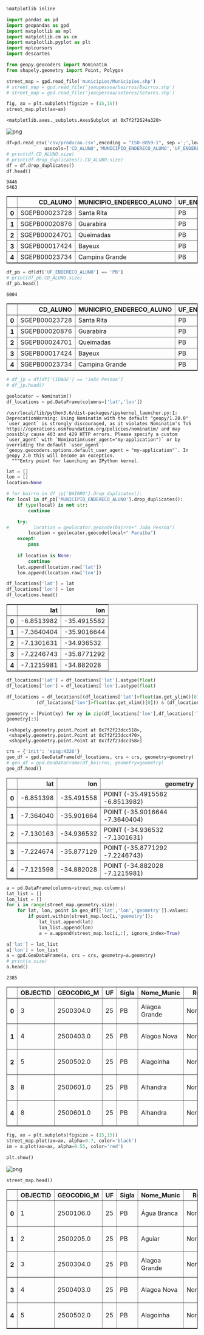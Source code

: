 

```python
%matplotlib inline
```


```python
import pandas as pd
import geopandas as gpd
import matplotlib as mpl
import matplotlib.cm as cm
import matplotlib.pyplot as plt
import mplcursors
import descartes

from geopy.geocoders import Nominatim
from shapely.geometry import Point, Polygon
```


```python
street_map = gpd.read_file('municipios/Municipios.shp')
# street_map = gpd.read_file('joaopessoa/bairros/Bairros.shp')
# street_map = gpd.read_file('joaopessoa/setores/Setores.shp')
```


```python
fig, ax = plt.subplots(figsize = (15,15))
street_map.plot(ax=ax)
```




    <matplotlib.axes._subplots.AxesSubplot at 0x7f2f2624a320>




![png](output_3_1.png)



```python
df=pd.read_csv('csv/producao.csv',encoding = "ISO-8859-1", sep =';',low_memory=False,
              usecols=['CD_ALUNO','MUNICIPIO_ENDERECO_ALUNO','UF_ENDERECO_ALUNO'])
# print(df.CD_ALUNO.size)
# print(df.drop_duplicates().CD_ALUNO.size)
df = df.drop_duplicates()
df.head()
```

    9446
    6463





<div>
<table border="1" class="dataframe">
  <thead>
    <tr style="text-align: right;">
      <th></th>
      <th>CD_ALUNO</th>
      <th>MUNICIPIO_ENDERECO_ALUNO</th>
      <th>UF_ENDERECO_ALUNO</th>
    </tr>
  </thead>
  <tbody>
    <tr>
      <th>0</th>
      <td>SGEPB00023728</td>
      <td>Santa Rita</td>
      <td>PB</td>
    </tr>
    <tr>
      <th>1</th>
      <td>SGEPB00020876</td>
      <td>Guarabira</td>
      <td>PB</td>
    </tr>
    <tr>
      <th>2</th>
      <td>SGEPB00024701</td>
      <td>Queimadas</td>
      <td>PB</td>
    </tr>
    <tr>
      <th>3</th>
      <td>SGEPB00017424</td>
      <td>Bayeux</td>
      <td>PB</td>
    </tr>
    <tr>
      <th>4</th>
      <td>SGEPB00023734</td>
      <td>Campina Grande</td>
      <td>PB</td>
    </tr>
  </tbody>
</table>
</div>




```python
df_pb = df[df['UF_ENDERECO_ALUNO'] == 'PB']
# print(df_pb.CD_ALUNO.size)
df_pb.head()
```

    6004





<div>
<table border="1" class="dataframe">
  <thead>
    <tr style="text-align: right;">
      <th></th>
      <th>CD_ALUNO</th>
      <th>MUNICIPIO_ENDERECO_ALUNO</th>
      <th>UF_ENDERECO_ALUNO</th>
    </tr>
  </thead>
  <tbody>
    <tr>
      <th>0</th>
      <td>SGEPB00023728</td>
      <td>Santa Rita</td>
      <td>PB</td>
    </tr>
    <tr>
      <th>1</th>
      <td>SGEPB00020876</td>
      <td>Guarabira</td>
      <td>PB</td>
    </tr>
    <tr>
      <th>2</th>
      <td>SGEPB00024701</td>
      <td>Queimadas</td>
      <td>PB</td>
    </tr>
    <tr>
      <th>3</th>
      <td>SGEPB00017424</td>
      <td>Bayeux</td>
      <td>PB</td>
    </tr>
    <tr>
      <th>4</th>
      <td>SGEPB00023734</td>
      <td>Campina Grande</td>
      <td>PB</td>
    </tr>
  </tbody>
</table>
</div>




```python
# df_jp = df[df['CIDADE'] == 'João Pessoa']
# df_jp.head()
```


```python
geolocator = Nominatim()
df_locations = pd.DataFrame(columns=['lat','lon'])
```

    /usr/local/lib/python3.6/dist-packages/ipykernel_launcher.py:1: DeprecationWarning: Using Nominatim with the default "geopy/1.20.0" `user_agent` is strongly discouraged, as it violates Nominatim's ToS https://operations.osmfoundation.org/policies/nominatim/ and may possibly cause 403 and 429 HTTP errors. Please specify a custom `user_agent` with `Nominatim(user_agent="my-application")` or by overriding the default `user_agent`: `geopy.geocoders.options.default_user_agent = "my-application"`. In geopy 2.0 this will become an exception.
      """Entry point for launching an IPython kernel.



```python
lat = []
lon = []
location=None
```


```python
# for bairro in df_jp['BAIRRO'].drop_duplicates():
for local in df_pb['MUNICIPIO_ENDERECO_ALUNO'].drop_duplicates():
    if type(local) is not str:
        continue

    try:
#         location = geolocator.geocode(bairro+" João Pessoa")
        location = geolocator.geocode(local+" Paraíba")
    except:
        pass
    
    if location is None:
        continue
    lat.append(location.raw['lat'])
    lon.append(location.raw['lon'])
```


```python
df_locations['lat'] = lat
df_locations['lon'] = lon
df_locations.head()
```




<div>
<table border="1" class="dataframe">
  <thead>
    <tr style="text-align: right;">
      <th></th>
      <th>lat</th>
      <th>lon</th>
    </tr>
  </thead>
  <tbody>
    <tr>
      <th>0</th>
      <td>-6.8513982</td>
      <td>-35.4915582</td>
    </tr>
    <tr>
      <th>1</th>
      <td>-7.3640404</td>
      <td>-35.9016644</td>
    </tr>
    <tr>
      <th>2</th>
      <td>-7.1301631</td>
      <td>-34.936532</td>
    </tr>
    <tr>
      <th>3</th>
      <td>-7.2246743</td>
      <td>-35.8771292</td>
    </tr>
    <tr>
      <th>4</th>
      <td>-7.1215981</td>
      <td>-34.882028</td>
    </tr>
  </tbody>
</table>
</div>




```python
df_locations['lat'] = df_locations['lat'].astype(float)
df_locations['lon'] = df_locations['lon'].astype(float)
```


```python
df_locations = df_locations[(df_locations['lat']>float(ax.get_ylim()[0])) & (df_locations['lat']<float(ax.get_ylim()[1])) & 
           (df_locations['lon']>float(ax.get_xlim()[0])) & (df_locations['lon']<float(ax.get_xlim()[1]))]
```


```python
geometry = [Point(xy) for xy in zip(df_locations['lon'],df_locations['lat'])]
geometry[:3]
```




    [<shapely.geometry.point.Point at 0x7f2f23dcc518>,
     <shapely.geometry.point.Point at 0x7f2f23dcc470>,
     <shapely.geometry.point.Point at 0x7f2f23dcc358>]




```python
crs = {'init': 'epsg:4326'}
geo_df = gpd.GeoDataFrame(df_locations, crs = crs, geometry=geometry)
# geo_df = gpd.GeoDataFrame(df_bairros, geometry=geometry)
geo_df.head()
```




<div>
<table border="1" class="dataframe">
  <thead>
    <tr style="text-align: right;">
      <th></th>
      <th>lat</th>
      <th>lon</th>
      <th>geometry</th>
    </tr>
  </thead>
  <tbody>
    <tr>
      <th>0</th>
      <td>-6.851398</td>
      <td>-35.491558</td>
      <td>POINT (-35.4915582 -6.8513982)</td>
    </tr>
    <tr>
      <th>1</th>
      <td>-7.364040</td>
      <td>-35.901664</td>
      <td>POINT (-35.9016644 -7.3640404)</td>
    </tr>
    <tr>
      <th>2</th>
      <td>-7.130163</td>
      <td>-34.936532</td>
      <td>POINT (-34.936532 -7.1301631)</td>
    </tr>
    <tr>
      <th>3</th>
      <td>-7.224674</td>
      <td>-35.877129</td>
      <td>POINT (-35.8771292 -7.2246743)</td>
    </tr>
    <tr>
      <th>4</th>
      <td>-7.121598</td>
      <td>-34.882028</td>
      <td>POINT (-34.882028 -7.1215981)</td>
    </tr>
  </tbody>
</table>
</div>




```python
a = pd.DataFrame(columns=street_map.columns)
lat_list = []
lon_list = []
for i in range(street_map.geometry.size):
    for lat, lon, point in geo_df[['lat','lon','geometry']].values:
        if point.within(street_map.loc[i,'geometry']):
            lat_list.append(lat)
            lon_list.append(lon)
            a = a.append(street_map.loc[i,:], ignore_index=True)

a['lat'] = lat_list
a['lon'] = lon_list
a = gpd.GeoDataFrame(a, crs = crs, geometry=a.geometry)
# print(a.size)
a.head()
```

    2385





<div>
<table border="1" class="dataframe">
  <thead>
    <tr style="text-align: right;">
      <th></th>
      <th>OBJECTID</th>
      <th>GEOCODIG_M</th>
      <th>UF</th>
      <th>Sigla</th>
      <th>Nome_Munic</th>
      <th>Região</th>
      <th>Mesorregiã</th>
      <th>Nome_Meso</th>
      <th>Microrregi</th>
      <th>Nome_Micro</th>
      <th>Shape_Leng</th>
      <th>Shape_Area</th>
      <th>geometry</th>
      <th>lat</th>
      <th>lon</th>
    </tr>
  </thead>
  <tbody>
    <tr>
      <th>0</th>
      <td>3</td>
      <td>2500304.0</td>
      <td>25</td>
      <td>PB</td>
      <td>Alagoa Grande</td>
      <td>Nordeste</td>
      <td>2503</td>
      <td>Agreste Paraibano</td>
      <td>25015</td>
      <td>Brejo Paraibano</td>
      <td>0.789787</td>
      <td>0.026308</td>
      <td>POLYGON ((-35.53464999999778 -7.00936999999794...</td>
      <td>-7.041521</td>
      <td>-35.628532</td>
    </tr>
    <tr>
      <th>1</th>
      <td>4</td>
      <td>2500403.0</td>
      <td>25</td>
      <td>PB</td>
      <td>Alagoa Nova</td>
      <td>Nordeste</td>
      <td>2503</td>
      <td>Agreste Paraibano</td>
      <td>25015</td>
      <td>Brejo Paraibano</td>
      <td>0.500304</td>
      <td>0.009923</td>
      <td>POLYGON ((-35.79565999999795 -7.02332999999816...</td>
      <td>-7.060115</td>
      <td>-35.761457</td>
    </tr>
    <tr>
      <th>2</th>
      <td>5</td>
      <td>2500502.0</td>
      <td>25</td>
      <td>PB</td>
      <td>Alagoinha</td>
      <td>Nordeste</td>
      <td>2503</td>
      <td>Agreste Paraibano</td>
      <td>25016</td>
      <td>Guarabira</td>
      <td>0.444048</td>
      <td>0.007825</td>
      <td>POLYGON ((-35.56344999999783 -6.90759999999863...</td>
      <td>-6.948031</td>
      <td>-35.545793</td>
    </tr>
    <tr>
      <th>3</th>
      <td>8</td>
      <td>2500601.0</td>
      <td>25</td>
      <td>PB</td>
      <td>Alhandra</td>
      <td>Nordeste</td>
      <td>2504</td>
      <td>Mata Paraibana</td>
      <td>25023</td>
      <td>Litoral Sul</td>
      <td>0.758517</td>
      <td>0.015012</td>
      <td>POLYGON ((-34.92604999999821 -7.27260999999816...</td>
      <td>-7.430425</td>
      <td>-34.910610</td>
    </tr>
    <tr>
      <th>4</th>
      <td>8</td>
      <td>2500601.0</td>
      <td>25</td>
      <td>PB</td>
      <td>Alhandra</td>
      <td>Nordeste</td>
      <td>2504</td>
      <td>Mata Paraibana</td>
      <td>25023</td>
      <td>Litoral Sul</td>
      <td>0.758517</td>
      <td>0.015012</td>
      <td>POLYGON ((-34.92604999999821 -7.27260999999816...</td>
      <td>-7.430425</td>
      <td>-34.910610</td>
    </tr>
  </tbody>
</table>
</div>




```python
fig, ax = plt.subplots(figsize = (15,15))
street_map.plot(ax=ax, alpha=0.7, color='black')
im = a.plot(ax=ax, alpha=0.55, color='red')

plt.show()
```


![png](output_16_0.png)



```python
street_map.head()
```




<div>
<table border="1" class="dataframe">
  <thead>
    <tr style="text-align: right;">
      <th></th>
      <th>OBJECTID</th>
      <th>GEOCODIG_M</th>
      <th>UF</th>
      <th>Sigla</th>
      <th>Nome_Munic</th>
      <th>Região</th>
      <th>Mesorregiã</th>
      <th>Nome_Meso</th>
      <th>Microrregi</th>
      <th>Nome_Micro</th>
      <th>Shape_Leng</th>
      <th>Shape_Area</th>
      <th>geometry</th>
    </tr>
  </thead>
  <tbody>
    <tr>
      <th>0</th>
      <td>1</td>
      <td>2500106.0</td>
      <td>25</td>
      <td>PB</td>
      <td>Água Branca</td>
      <td>Nordeste</td>
      <td>2501</td>
      <td>Sertão Paraibano</td>
      <td>25007</td>
      <td>Serra do Teixeira</td>
      <td>0.729661</td>
      <td>0.019337</td>
      <td>POLYGON ((-37.70375999999851 -7.37317999999868...</td>
    </tr>
    <tr>
      <th>1</th>
      <td>2</td>
      <td>2500205.0</td>
      <td>25</td>
      <td>PB</td>
      <td>Aguiar</td>
      <td>Nordeste</td>
      <td>2501</td>
      <td>Sertão Paraibano</td>
      <td>25005</td>
      <td>Piancó</td>
      <td>0.969734</td>
      <td>0.028152</td>
      <td>POLYGON ((-38.20503999999892 -7.00980999999774...</td>
    </tr>
    <tr>
      <th>2</th>
      <td>3</td>
      <td>2500304.0</td>
      <td>25</td>
      <td>PB</td>
      <td>Alagoa Grande</td>
      <td>Nordeste</td>
      <td>2503</td>
      <td>Agreste Paraibano</td>
      <td>25015</td>
      <td>Brejo Paraibano</td>
      <td>0.789787</td>
      <td>0.026308</td>
      <td>POLYGON ((-35.53464999999778 -7.00936999999794...</td>
    </tr>
    <tr>
      <th>3</th>
      <td>4</td>
      <td>2500403.0</td>
      <td>25</td>
      <td>PB</td>
      <td>Alagoa Nova</td>
      <td>Nordeste</td>
      <td>2503</td>
      <td>Agreste Paraibano</td>
      <td>25015</td>
      <td>Brejo Paraibano</td>
      <td>0.500304</td>
      <td>0.009923</td>
      <td>POLYGON ((-35.79565999999795 -7.02332999999816...</td>
    </tr>
    <tr>
      <th>4</th>
      <td>5</td>
      <td>2500502.0</td>
      <td>25</td>
      <td>PB</td>
      <td>Alagoinha</td>
      <td>Nordeste</td>
      <td>2503</td>
      <td>Agreste Paraibano</td>
      <td>25016</td>
      <td>Guarabira</td>
      <td>0.444048</td>
      <td>0.007825</td>
      <td>POLYGON ((-35.56344999999783 -6.90759999999863...</td>
    </tr>
  </tbody>
</table>
</div>


